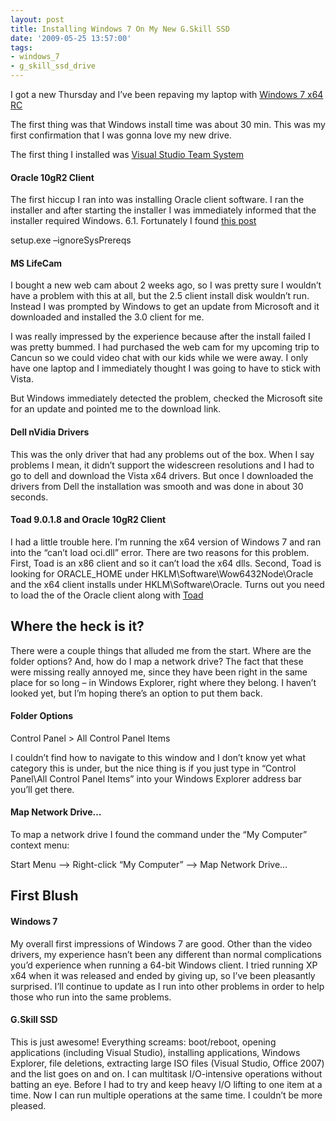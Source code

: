 ```yaml
---
layout: post
title: Installing Windows 7 On My New G.Skill SSD
date: '2009-05-25 13:57:00'
tags:
- windows_7
- g_skill_ssd_drive
---
```


I got a new Thursday and I’ve been repaving my laptop with [Windows 7 x64 RC](http://www.microsoft.com/windows/windows-7/)

The first thing was that Windows install time was about 30 min. This was my first confirmation that I was gonna love my new drive.

The first thing I installed was [Visual Studio Team System](http://msdn.microsoft.com/en-us/teamsystem/default.aspx)

#### Oracle 10gR2 Client

The first hiccup I ran into was installing Oracle client software. I ran the installer and after starting the installer I was immediately informed that the installer required Windows. 6.1\. Fortunately I found [this post](http://social.technet.microsoft.com/Forums/en-US/w7itproappcompat/thread/f7d8b471-54fb-44be-b9d8-263db8c18b1e)

setup.exe –ignoreSysPrereqs

#### MS LifeCam

I bought a new web cam about 2 weeks ago, so I was pretty sure I wouldn’t have a problem with this at all, but the 2.5 client install disk wouldn’t run. Instead I was prompted by Windows to get an update from Microsoft and it downloaded and installed the 3.0 client for me.

I was really impressed by the experience because after the install failed I was pretty bummed. I had purchased the web cam for my upcoming trip to Cancun so we could video chat with our kids while we were away. I only have one laptop and I immediately thought I was going to have to stick with Vista.

But Windows immediately detected the problem, checked the Microsoft site for an update and pointed me to the download link.

#### Dell nVidia Drivers

This was the only driver that had any problems out of the box. When I say problems I mean, it didn’t support the widescreen resolutions and I had to go to dell and download the Vista x64 drivers. But once I downloaded the drivers from Dell the installation was smooth and was done in about 30 seconds.

#### Toad 9.0.1.8 and Oracle 10gR2 Client

I had a little trouble here. I’m running the x64 version of Windows 7 and ran into the “can’t load oci.dll” error. There are two reasons for this problem. First, Toad is an x86 client and so it can’t load the x64 dlls. Second, Toad is looking for ORACLE_HOME under HKLM\Software\Wow6432Node\Oracle and the x64 client installs under HKLM\Software\Oracle. Turns out you need to load the of the Oracle client along with [Toad](http://www.toadsoft.com/)

## Where the heck is it?

There were a couple things that alluded me from the start. Where are the folder options? And, how do I map a network drive? The fact that these were missing really annoyed me, since they have been right in the same place for so long – in Windows Explorer, right where they belong. I haven’t looked yet, but I’m hoping there’s an option to put them back.

#### Folder Options

Control Panel > All Control Panel Items

I couldn’t find how to navigate to this window and I don’t know yet what category this is under, but the nice thing is if you just type in “Control Panel\All Control Panel Items” into your Windows Explorer address bar you’ll get there.

#### Map Network Drive…

To map a network drive I found the command under the “My Computer” context menu:

Start Menu –> Right-click “My Computer” –> Map Network Drive…

## First Blush

#### Windows 7

My overall first impressions of Windows 7 are good. Other than the video drivers, my experience hasn’t been any different than normal complications you’d experience when running a 64-bit Windows client. I tried running XP x64 when it was released and ended by giving up, so I’ve been pleasantly surprised. I’ll continue to update as I run into other problems in order to help those who run into the same problems.

#### G.Skill SSD

This is just awesome! Everything screams: boot/reboot, opening applications (including Visual Studio), installing applications, Windows Explorer, file deletions, extracting large ISO files (Visual Studio, Office 2007) and the list goes on and on. I can multitask I/O-intensive operations without batting an eye. Before I had to try and keep heavy I/O lifting to one item at a time. Now I can run multiple operations at the same time. I couldn’t be more pleased.